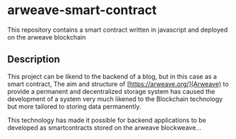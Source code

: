 # arweave-smart-contract

This repository contains a smart contract written in javascript and deployed on the arweave blockchain

## Description

This project can be likend to the backend of a blog, but in this case as a smart contract,
The aim and structure of [https://arweave.org/](Arweave) to provide a permanent and decentralized storage system has caused the development of a system very much likened to the Blockchain technology but more tailored to storing data permanently. 

This technology has made it possible for backend applications to be developed as smartcontracts stored on the arweave blockweave... 
